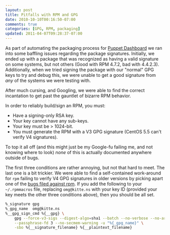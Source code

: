 ```yaml
--- 
layout: post
title: Pitfalls with RPM and GPG
date: 2010-10-10T00:16:50-07:00
comments: true
categories: [GPG, RPM, packaging]
updated: 2011-04-07T09:28:37-07:00
---
```


As part of automating the packaging process for
[Puppet Dashboard](http://www.puppetlabs.com/puppet/related-projects/dashboard/ "Puppet Dashboard")
we ran into some baffling issues regarding the package signatures.
Initially, we ended up with a package that was recognized as having a
valid signature on some systems, but not others (Good with RPM 4.7.2,
bad with 4.4.2.3).  Additionally, when we tried signing the package with
our "normal" GPG keys to try and debug this, we were unable to get a
good signature from _any_ of the systems we were testing with.

After much cursing, and Googling, we were able to find the correct
incantation to get past the gauntlet of bizarre RPM behavior.

<!--more-->

In order to reliably build/sign an RPM, you must:

* Have a signing-only RSA key.
* Your key cannot have any sub-keys.
* Your key must be > 1024-bit.
* You must generate the RPM with a V3 GPG signature (CentOS 5.5 can't verify V4 signatures).

To top it all off (and this might just be my Google-fu failing me, and not
knowing where to look) _none_ of this is actually documented anywhere outside
of bugs.

The first three conditions are rather annoying, but not that hard to meet.  The
last one is a bit trickier.  We were able to find a self-contained work-around
for `rpm` failing to verify V4 GPG signatures in older versions by picking
apart one of the
[bugs filed against rpm](https://bugzilla.redhat.com/show_bug.cgi?id=436812 "RPM Bug").
If you add the following to your `~/.rpmmacros` file, replacing `omg@kitte.ns`
with your key ID (provided your key meets the other three conditions above), then
you should be all set.

``` bash ~/.rpmmacros
%_signature gpg
%_gpg_name  omg@kitte.ns
%__gpg_sign_cmd %{__gpg} \
    gpg --force-v3-sigs --digest-algo=sha1 --batch --no-verbose --no-armor \
    --passphrase-fd 3 --no-secmem-warning -u "%{_gpg_name}" \
    -sbo %{__signature_filename} %{__plaintext_filename}
```
